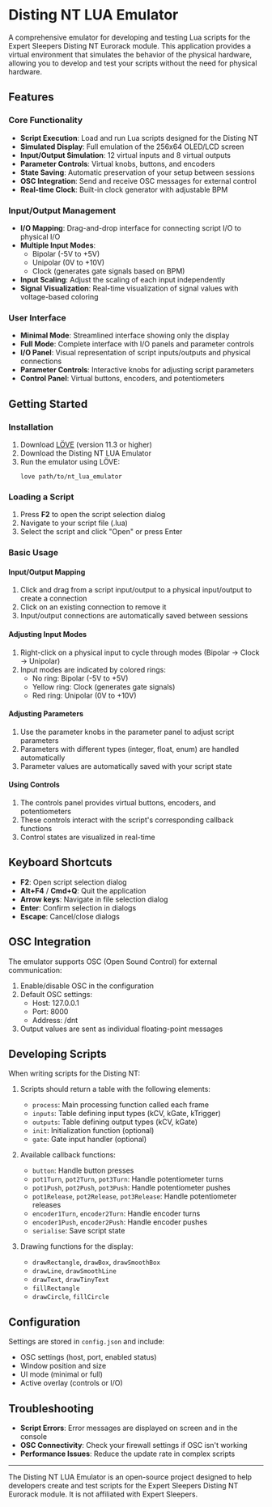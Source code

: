 # Disting NT LUA Emulator

A comprehensive emulator for developing and testing Lua scripts for the Expert Sleepers Disting NT Eurorack module. This application provides a virtual environment that simulates the behavior of the physical hardware, allowing you to develop and test your scripts without the need for physical hardware.

## Features

### Core Functionality
- **Script Execution**: Load and run Lua scripts designed for the Disting NT
- **Simulated Display**: Full emulation of the 256x64 OLED/LCD screen
- **Input/Output Simulation**: 12 virtual inputs and 8 virtual outputs
- **Parameter Controls**: Virtual knobs, buttons, and encoders
- **State Saving**: Automatic preservation of your setup between sessions
- **OSC Integration**: Send and receive OSC messages for external control
- **Real-time Clock**: Built-in clock generator with adjustable BPM

### Input/Output Management
- **I/O Mapping**: Drag-and-drop interface for connecting script I/O to physical I/O
- **Multiple Input Modes**:
  - Bipolar (-5V to +5V)
  - Unipolar (0V to +10V)
  - Clock (generates gate signals based on BPM)
- **Input Scaling**: Adjust the scaling of each input independently
- **Signal Visualization**: Real-time visualization of signal values with voltage-based coloring

### User Interface
- **Minimal Mode**: Streamlined interface showing only the display
- **Full Mode**: Complete interface with I/O panels and parameter controls
- **I/O Panel**: Visual representation of script inputs/outputs and physical connections
- **Parameter Controls**: Interactive knobs for adjusting script parameters
- **Control Panel**: Virtual buttons, encoders, and potentiometers

## Getting Started

### Installation
1. Download [LÖVE](https://love2d.org/) (version 11.3 or higher)
2. Download the Disting NT LUA Emulator
3. Run the emulator using LÖVE:
   ```
   love path/to/nt_lua_emulator
   ```

### Loading a Script
1. Press **F2** to open the script selection dialog
2. Navigate to your script file (.lua)
3. Select the script and click "Open" or press Enter

### Basic Usage

#### Input/Output Mapping
1. Click and drag from a script input/output to a physical input/output to create a connection
2. Click on an existing connection to remove it
3. Input/output connections are automatically saved between sessions

#### Adjusting Input Modes
1. Right-click on a physical input to cycle through modes (Bipolar → Clock → Unipolar)
2. Input modes are indicated by colored rings:
   - No ring: Bipolar (-5V to +5V)
   - Yellow ring: Clock (generates gate signals)
   - Red ring: Unipolar (0V to +10V)

#### Adjusting Parameters
1. Use the parameter knobs in the parameter panel to adjust script parameters
2. Parameters with different types (integer, float, enum) are handled automatically
3. Parameter values are automatically saved with your script state

#### Using Controls
1. The controls panel provides virtual buttons, encoders, and potentiometers
2. These controls interact with the script's corresponding callback functions
3. Control states are visualized in real-time

## Keyboard Shortcuts

- **F2**: Open script selection dialog
- **Alt+F4** / **Cmd+Q**: Quit the application
- **Arrow keys**: Navigate in file selection dialog
- **Enter**: Confirm selection in dialogs
- **Escape**: Cancel/close dialogs

## OSC Integration

The emulator supports OSC (Open Sound Control) for external communication:

1. Enable/disable OSC in the configuration
2. Default OSC settings:
   - Host: 127.0.0.1
   - Port: 8000
   - Address: /dnt
3. Output values are sent as individual floating-point messages

## Developing Scripts

When writing scripts for the Disting NT:

1. Scripts should return a table with the following elements:
   - `process`: Main processing function called each frame
   - `inputs`: Table defining input types (kCV, kGate, kTrigger)
   - `outputs`: Table defining output types (kCV, kGate)
   - `init`: Initialization function (optional)
   - `gate`: Gate input handler (optional)

2. Available callback functions:
   - `button`: Handle button presses
   - `pot1Turn`, `pot2Turn`, `pot3Turn`: Handle potentiometer turns
   - `pot1Push`, `pot2Push`, `pot3Push`: Handle potentiometer pushes
   - `pot1Release`, `pot2Release`, `pot3Release`: Handle potentiometer releases
   - `encoder1Turn`, `encoder2Turn`: Handle encoder turns
   - `encoder1Push`, `encoder2Push`: Handle encoder pushes
   - `serialise`: Save script state

3. Drawing functions for the display:
   - `drawRectangle`, `drawBox`, `drawSmoothBox`
   - `drawLine`, `drawSmoothLine`
   - `drawText`, `drawTinyText`
   - `fillRectangle`
   - `drawCircle`, `fillCircle`

## Configuration

Settings are stored in `config.json` and include:

- OSC settings (host, port, enabled status)
- Window position and size
- UI mode (minimal or full)
- Active overlay (controls or I/O)

## Troubleshooting

- **Script Errors**: Error messages are displayed on screen and in the console
- **OSC Connectivity**: Check your firewall settings if OSC isn't working
- **Performance Issues**: Reduce the update rate in complex scripts

---

The Disting NT LUA Emulator is an open-source project designed to help developers create and test scripts for the Expert Sleepers Disting NT Eurorack module. It is not affiliated with Expert Sleepers.
